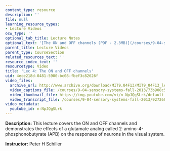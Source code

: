 ```yaml
---
content_type: resource
description: ''
file: null
learning_resource_types:
- Lecture Videos
ocw_type: ''
optional_tab_title: Lecture Notes
optional_text: '[The ON and OFF channels (PDF - 2.3MB)](/courses/9-04-sensory-systems-fall-2013/resources/mit9_04f13_vis4)'
parent_title: Lecture Videos
parent_type: CourseSection
related_resources_text: ''
resource_index_text: ''
resourcetype: Video
title: 'Lec 4: The ON and OFF channels'
uid: 4ece218d-0481-5900-bc08-fbef3c82626f
video_files:
  archive_url: http://www.archive.org/download/MIT9.04F13/MIT9_04F13_lec04_300k.mp4
  video_captions_file: /courses/9-04-sensory-systems-fall-2013/73b908c58ac25ca8b01e5ba7cb4e5a7c_n-NpJQgSLrk.vtt
  video_thumbnail_file: https://img.youtube.com/vi/n-NpJQgSLrk/default.jpg
  video_transcript_file: /courses/9-04-sensory-systems-fall-2013/92726880e708351fa4330a6c60e243e6_n-NpJQgSLrk.pdf
video_metadata:
  youtube_id: n-NpJQgSLrk
---
```


**Description:** This lecture covers the ON and OFF channels and demonstrates the effects of a glutamate analog called 2-amino-4-phosphonobutyrate (APB) on the responses of neurons in the visual system.

**Instructor:** Peter H Schiller